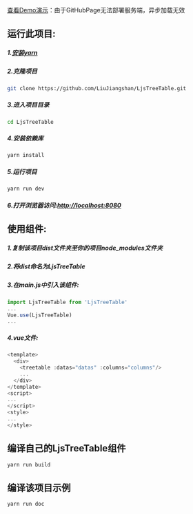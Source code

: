 [查看Demo演示](https://liujiangshan.github.io/LjsTreeTable/docs/)：由于GitHubPage无法部署服务端，异步加载无效
## 运行此项目:
##### 1.[安装yarn](https://yarnpkg.com/zh-Hans/docs/install)
##### 2.克隆项目
```bash
git clone https://github.com/LiuJiangshan/LjsTreeTable.git
```
##### 3.进入项目目录
```bash
cd LjsTreeTable
```
##### 4.安装依赖库
```bash
yarn install
```
##### 5.运行项目
```bash
yarn run dev
```
##### 6.打开浏览器访问:[http://localhost:8080](http://localhost:8080)

## 使用组件:
##### 1.复制该项目dist文件夹至你的项目node_modules文件夹
##### 2.将dist命名为LjsTreeTable
##### 3.在main.js中引入该组件:
```javascript
import LjsTreeTable from 'LjsTreeTable'
...
Vue.use(LjsTreeTable)
...
```
##### 4.vue文件:
```javascript
<template>
  <div>
    <treetable :datas="datas" :columns="columns"/>
    ...
  </div>
</template>
<script>
...
</script>
<style>
...
</style>
```
## 编译自己的LjsTreeTable组件
```bash
yarn run build
```
## 编译该项目示例
```bash
yarn run doc
```
